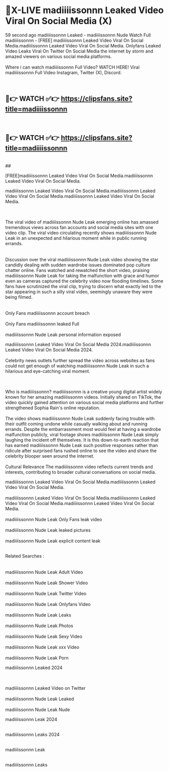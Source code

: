 # 🔴X-LIVE madiiiissonnn Leaked Video Viral On Social Media (X)<br>


59 second ago madiiiissonnn Leaked  - madiiiissonnn Nude  Watch Full madiiiissonnn - [FREE] madiiiissonnn Leaked Video Viral On Social Media.madiiiissonnn Leaked Video Viral On Social Media.   Onlyfans Leaked Video Leaks Viral On Twitter On Social Media the internet by storm and amazed viewers on various social media platforms. <br><br>
Where i can watch madiiiissonnn Full Video? WATCH HERE! Viral madiiiissonnn Full Video Instagram, Twitter (X), Discord. <br>


 <br>

##  🔴👉 WATCH ✅👉  <a href="https://clipsfans.site?title=madiiiissonnn&ref=git">https://clipsfans.site?title=madiiiissonnn</a> <br>
  <br>

##  🔴👉 WATCH ✅👉  <a href="https://clipsfans.site?title=madiiiissonnn&ref=git">https://clipsfans.site?title=madiiiissonnn</a> <br>
  <br>
  ##



[FREE]madiiiissonnn Leaked Video Viral On Social Media.madiiiissonnn Leaked Video Viral On Social Media. <br>

madiiiissonnn Leaked Video Viral On Social Media.madiiiissonnn Leaked Video Viral On Social Media.madiiiissonnn Leaked Video Viral On Social Media. <br>


  <br>

  <br>
The viral video of madiiiissonnn Nude Leak emerging online has amassed tremendous views across fan accounts and social media sites with one video clip. The viral video circulating recently shows madiiiissonnn Nude Leak in an unexpected and hilarious moment while in public running errands.<br>
<br>


<br>
Discussion over the viral madiiiissonnn Nude Leak video showing the star candidly dealing with sudden wardrobe issues dominated pop culture chatter online. Fans watched and rewatched the short video, praising madiiiissonnn Nude Leak for taking the malfunction with grace and humor even as cameras captured the celebrity video now flooding timelines. Some fans have scrutinized the viral clip, trying to discern what exactly led to the star appearing in such a silly viral video, seemingly unaware they were being filmed.<br>
<br>
<br> 
Only Fans madiiiissonnn account breach<br>
<br>
Only Fans madiiiissonnn leaked Full <br>
<br>
madiiiissonnn Nude Leak personal information exposed<br>

madiiiissonnn Leaked Video Viral On Social Media 2024.madiiiissonnn Leaked Video Viral On Social Media 2024. <br>
<br>
Celebrity news outlets further spread the video across websites as fans could not get enough of watching madiiiissonnn Nude Leak in such a hilarious and eye-catching viral moment.<br>
<br>

<br>
Who is madiiiissonnn? madiiiissonnn is a creative young digital artist widely known for her amazing madiiiissonnn videos. Initially shared on TikTok, the video quickly gained attention on various social media platforms and further strengthened Sophia Rain's online reputation.<br>
<br>
The video shows madiiiissonnn Nude Leak suddenly facing trouble with their outfit coming undone while casually walking about and running errands. Despite the embarrassment most would feel at having a wardrobe malfunction publicly, viral footage shows madiiiissonnn Nude Leak simply laughing the incident off themselves. It is this down-to-earth reaction that has earned madiiiissonnn Nude Leak such positive responses rather than ridicule after surprised fans rushed online to see the video and share the celebrity blooper seen around the internet.<br>
<br>
Cultural Relevance The madiiiissonnn video reflects current trends and interests, contributing to broader cultural conversations on social media.<br>

madiiiissonnn Leaked Video Viral On Social Media.madiiiissonnn Leaked Video Viral On Social Media.<br>
<br>
madiiiissonnn Leaked Video Viral On Social Media.madiiiissonnn Leaked Video Viral On Social Media.madiiiissonnn Leaked Video Viral On Social Media.<br>
<br>
madiiiissonnn Nude Leak Only Fans leak video<br>
<br>
madiiiissonnn Nude Leak leaked pictures<br>
<br>
madiiiissonnn Nude Leak explicit content leak<br>


<br>
Related Searches :<br>
<br>

<br>
madiiiissonnn Nude Leak Adult Video<br>
<br>
madiiiissonnn Nude Leak Shower Video<br>
<br>
madiiiissonnn Nude Leak Twitter Video<br>
<br>
madiiiissonnn Nude Leak Onlyfans Video<br>
<br>
madiiiissonnn Nude Leak Leaks<br>
<br>
madiiiissonnn Nude Leak Photos<br>

<br>
madiiiissonnn Nude Leak Sexy Video<br>
<br>
madiiiissonnn Nude Leak xxx Video<br>
<br>
madiiiissonnn Nude Leak Porn<br>

madiiiissonnn  Leaked 2024 <br> <br>
<br>

madiiiissonnn Leaked Video on Twitter <br>
<br>
madiiiissonnn Nude Leak Leaked<br>
<br>
madiiiissonnn Nude Leak Nude<br>


madiiiissonnn  Leak 2024 <br> <br>



madiiiissonnn  Leaks 2024 <br> <br>



 
madiiiissonnn  Leak<br> <br>



madiiiissonnn  Leaks<br> <br>





</p>




 



</p>










